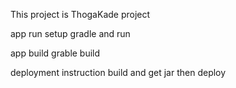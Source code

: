 This project is ThogaKade project

app run
setup gradle and run

app build
grable build

deployment instruction
build and get jar then deploy
